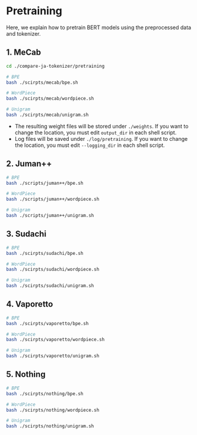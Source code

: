 Pretraining
===

Here, we explain how to pretrain BERT models using the preprocessed data and tokenizer.

## 1. MeCab
```bash
cd ./compare-ja-tokenizer/pretraining

# BPE
bash ./scirpts/mecab/bpe.sh

# WordPiece
bash ./scirpts/mecab/wordpiece.sh

# Unigram
bash ./scirpts/mecab/unigram.sh
```

* The resulting weight files will be stored under `./weights`. If you want to change the location, you must edit `output_dir` in each shell script.
* Log files will be saved under `./log/pretraining`. If you want to change the location, you must edit `--logging_dir` in each shell script.


## 2. Juman++
```bash
# BPE
bash ./scripts/juman++/bpe.sh

# WordPiece
bash ./scripts/juman++/wordpiece.sh

# Unigram
bash ./scripts/juman++/unigram.sh
```

## 3. Sudachi
```bash
# BPE
bash ./scirpts/sudachi/bpe.sh

# WordPiece
bash ./scirpts/sudachi/wordpiece.sh

# Unigram
bash ./scirpts/sudachi/unigram.sh
```

## 4. Vaporetto
```bash
# BPE
bash ./scirpts/vaporetto/bpe.sh

# WordPiece
bash ./scirpts/vaporetto/wordpiece.sh

# Unigram
bash ./scirpts/vaporetto/unigram.sh
```

## 5. Nothing
```bash
# BPE
bash ./scirpts/nothing/bpe.sh

# WordPiece
bash ./scirpts/nothing/wordpiece.sh

# Unigram
bash ./scirpts/nothing/unigram.sh
```
